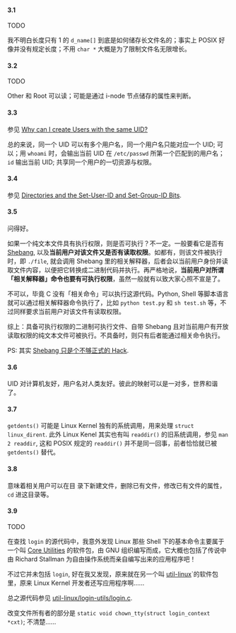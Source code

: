 #### 3.1

TODO

我不明白长度只有 1 的 `d_name[]` 到底是如何储存长文件名的；事实上 POSIX 好像并没有规定长度；不用 `char *` 大概是为了限制文件名无限增长。

#### 3.2

TODO

Other 和 Root 可以读；可能是通过 i-node 节点储存的属性来判断。

#### 3.3

参见 [Why can I create Users with the same UID?](http://askubuntu.com/a/427137/117159) 

总的来说，同一个 UID 可以有多个用户名，同一个用户名只能对应一个 UID; 可以；用 `whoami` 时，会输出当前 UID 在 `/etc/passwd` 所第一个匹配到的用户名；`id` 输出当前 UID; 共享同一个用户的一切资源与权限。

#### 3.4

参见 [Directories and the Set-User-ID and Set-Group-ID Bits](https://www.gnu.org/software/coreutils/manual/html_node/Directory-Setuid-and-Setgid.html).

#### 3.5

问得好。

如果一个纯文本文件具有执行权限，则是否可执行？不一定。一般要看它是否有 [Shebang](http://en.wikipedia.org/wiki/Shebang_%28Unix%29), 以及**当前用户对该文件又是否有读取权限**。如都有，则该文件被执行时，即 `./file`, 就会调用 Shebang 里的相关解释器，后者会以当前用户身份并读取文件内容，以便把它转换成二进制代码并执行。再严格地说，**当前用户对所谓「相关解释器」命令也要有可执行权限**，虽然一般就有以致大家心照不宣是了。

不可以，毕竟 C 没有「相关命令」可以执行这源代码。Python, Shell 等脚本语言就可以通过相关解释器命令执行了，比如 `python test.py` 和 `sh test.sh` 等，不过同样要求当前用户对该文件有读取权限。

综上：具备可执行权限的二进制可执行文件、自带 Shebang 且对当前用户有开放读取权限的纯文本文件可被执行。不具备时，则只有后者能通过相关命令执行。

PS: 其实 [Shebang 只是个不够正式的 Hack](http://www.soimort.org/posts/141/).

#### 3.6

UID 对计算机友好，用户名对人类友好。彼此的映射可以是一对多，世界和谐了。

#### 3.7

`getdents()` 可能是 Linux Kernel 独有的系统调用，用来处理 `struct linux_dirent`. 此外 Linux Kenel 其实也有叫 `readdir()` 的旧系统调用，参见 `man 2 readdir`, 这和 POSIX 规定的 `readdir()` 并不是同一回事，前者恰恰就已被 `getdents()` 替代。

#### 3.8

意味着相关用户可以在目
录下新建文件，删除已有文件，修改已有文件的属性，`cd` 进这目录等。

#### 3.9

TODO

在查找 `login` 的源代码中，我意外发现 Linux 那些 Shell 下的基本命令主要属于一个叫 [Core Utilities](http://stackoverflow.com/questions/11528267/where-can-i-find-source-code-for-linux-core-commands) 的软件包，由 GNU 组织编写而成，它大概也包括了传说中由 Richard Stallman 为自由操作系统而亲自编写出来的应用程序吧！

不过它并未包括 `login`, 好在我又发现，原来就在另一个叫 [util-linux](http://en.wikipedia.org/wiki/Util-linux)`的软件包里，原来 Linux Kernel 开发者还写应用程序啊……

总之源代码参见 [util-linux/login-utils/login.c](https://github.com/karelzak/util-linux/blob/master/login-utils/login.c).

改变文件所有者的部分是 `static void chown_tty(struct login_context *cxt)`; 不清楚……